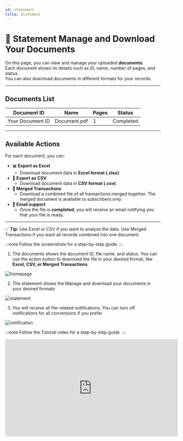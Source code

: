 ```yaml
---
id: statement
title: Statement 
---
```


# 📄 Statement  Manage and Download Your Documents

On this page, you can view and manage your uploaded **documents**.  
Each document shows its details such as ID, name, number of pages, and status.  
You can also download documents in different formats for your records.

---

## Documents List

| Document ID                        | Name                       | Pages | Status     |
|------------------------------------|----------------------------|-------|------------|
| Your Document ID                   | Document.pdf               | 1     | Completed  |

---

## Available Actions

For each document, you can:

- **📊 Export as Excel**
  - Download document data in **Excel format (.xlsx)**.  
- **📑 Export as CSV**
  - Download document data in **CSV format (.csv)**.  
- **🔗 Merged Transactions**
  - Download a combined file of all transactions merged together.
    The merged document is available to subscribers only.
- **📧 Email support**
  - Once the file is **completed**, you will receive an email notifying you that your file is ready.
  
---

✅ **Tip:** Use Excel or CSV if you want to analyze the data. Use Merged Transactions if you want all records combined into one document.


:::note
Follow the screenshots for a step-by-step guide.
:::

1. The documents shows the document ID, file name, and status. You can use the action button to download the file in your desired format, like **Excel, CSV, or Merged Transactions**. 

![homepage](/img/statement.png)

2. The statement shows the Manage and download your documents in your desired formats

![statement](/img/statements.png)

3. You will receive all file-related notifications. You can turn off notifications for all conversions if   you prefer

![notification](/img/notify.png)


:::note
Follow the Tutorial video for a step-by-step guide.
:::

<iframe width="560" height="315" src="https://www.youtube.com/embed/uEqT7wBF_Mc?si=ztAKzg7IxCO2xLTo" title="YouTube video player" frameborder="0" allow="accelerometer; autoplay; clipboard-write; encrypted-media; gyroscope; picture-in-picture; web-share" referrerpolicy="strict-origin-when-cross-origin" allowfullscreen></iframe>
